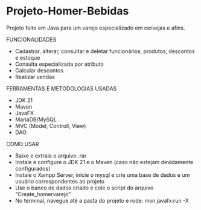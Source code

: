 # Projeto-Homer-Bebidas
Projeto feito em Java para um varejo especializado em cervejas e afins.

FUNCIONALIDADES
- Cadastrar, alterar, consultar e deletar funcionários, produtos, descontos e estoque
- Consulta especializada por atributo
- Calcular descontos
- Realizar vendas

FERRAMENTAS E METODOLOGIAS USADAS
- JDK 21
- Maven
- JavaFX
- MariaDB/MySQL
- MVC (Model, Controll, View)
- DAO

COMO USAR
- Baixe e extraia o arquivo .rar
- Instale e configure o JDK 21 e o Maven (caso não estejam devidamente configurados)
- Instale o Xampp Server, inicie o mysql e crie uma base de dados e um usuário correspondentes ao projeto
- Use o banco de dados criado e cole o script do arquivo "Create_homervarejo"
- No terminal, navegue até a pasta do projeto e rode: mvn javafx:run -X 
